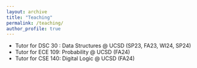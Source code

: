 ```yaml
---
layout: archive
title: "Teaching"
permalink: /teaching/
author_profile: true
---
```


- Tutor for DSC 30 : Data Structures @ UCSD (SP23, FA23, WI24, SP24)
- Tutor for ECE 109: Probability @ UCSD (FA24)
- Tutor for CSE 140: Digital Logic @ UCSD (FA24)

<!-- {% include base_path %}

{% for post in site.teaching reversed %}
  {% include archive-single.html %}
{% endfor %} -->
